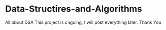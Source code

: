 # Data-Structires-and-Algorithms
All about DSA
This project is ongoing, I will post everything later.
Thank You
